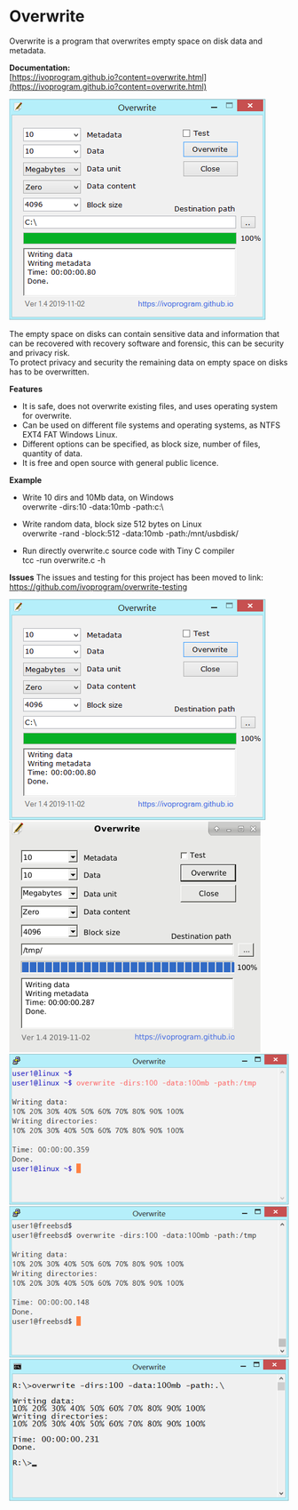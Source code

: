 # Overwrite
Overwrite is a program that overwrites empty space on disk data and metadata.

**Documentation:** \
[https://ivoprogram.github.io?content=overwrite.html](https://ivoprogram.github.io?content=overwrite.html)

![Overwrite](images/overwrite-windows-ui.png)

The empty space on disks can contain sensitive data and information that can be recovered with recovery software and forensic, this can be security and privacy risk. \
To protect privacy and security the remaining data on empty space on disks has to be overwritten.

**Features**
- It is safe, does not overwrite existing files, and uses operating system for overwrite.
- Can be used on different file systems and operating systems, as NTFS EXT4 FAT Windows Linux.
- Different options can be specified, as block size, number of files, quantity of data.
- It is free and open source with general public licence.

**Example**
- Write 10 dirs and 10Mb data, on Windows \
overwrite -dirs:10 -data:10mb -path:c:\

- Write random data, block size 512 bytes on Linux \
overwrite -rand -block:512 -data:10mb -path:/mnt/usbdisk/

- Run directly overwrite.c source code with Tiny C compiler \
tcc -run overwrite.c -h

**Issues**
The issues and testing for this project has been moved to link:
https://github.com/ivoprogram/overwrite-testing


![Overwrite](images/overwrite-windows-ui.png)
![Overwrite](images/overwrite-linux-ui.png)
![Overwrite](images/overwrite-linux.png)
![Overwrite](images/overwrite-unix.png)
![Overwrite](images/overwrite-windows.png)
